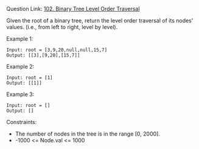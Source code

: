 Question Link: [102. Binary Tree Level Order Traversal](https://leetcode.com/problems/binary-tree-level-order-traversal/?envType=study-plan&id=data-structure-i)

Given the root of a binary tree, return the level order traversal of its nodes' values. (i.e., from left to right, level by level).

 
Example 1:
```
Input: root = [3,9,20,null,null,15,7]
Output: [[3],[9,20],[15,7]]
```

Example 2:
```
Input: root = [1]
Output: [[1]]
```

Example 3:
```
Input: root = []
Output: []
``` 

Constraints:

* The number of nodes in the tree is in the range [0, 2000].
* -1000 <= Node.val <= 1000